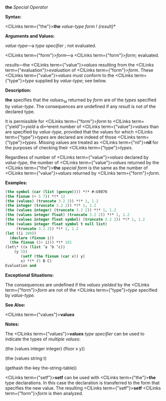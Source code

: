 **the** *Special Operator* 



**Syntax:** 



<ClLinks  term={"the"}><b>the</b></ClLinks> *value-type form ! \{result\}*\* 



**Arguments and Values:** 



*value-type*—a *type specifier* ; not evaluated. 



<ClLinks  term={"form"}><i>form</i></ClLinks>—a <ClLinks  term={"form"}><i>form</i></ClLinks>; evaluated. 



*results*—the <ClLinks  term={"value"}><i>values</i></ClLinks> resulting from the <ClLinks  term={"evaluation"}><i>evaluation</i></ClLinks> of <ClLinks  term={"form"}><i>form</i></ClLinks>. These <ClLinks  term={"value"}><i>values</i></ClLinks> must conform to the <ClLinks  term={"type"}><i>type</i></ClLinks> supplied by *value-type*; see below. 



**Description:** 



<b>the</b> specifies that the <i>values</i><sub>1<i>a</i></sub> returned by <i>form</i> are of the <i>types</i> specified by <i>value-type</i>. The consequences are undefined if any <i>result</i> is not of the declared type. 



It is permissible for <ClLinks  term={"form"}><i>form</i></ClLinks> to <ClLinks  term={"yield"}><i>yield</i></ClLinks> a di↵erent number of <ClLinks  term={"value"}><i>values</i></ClLinks> than are specified by *value-type*, provided that the values for which <ClLinks  term={"type"}><i>types</i></ClLinks> are declared are indeed of those <ClLinks  term={"type"}><i>types</i></ClLinks>. Missing values are treated as <ClLinks  term={"nil"}><b>nil</b></ClLinks> for the purposes of checking their <ClLinks  term={"type"}><i>types</i></ClLinks>. 



Regardless of number of <ClLinks  term={"value"}><i>values</i></ClLinks> declared by *value-type*, the number of <ClLinks  term={"value"}><i>values</i></ClLinks> returned by the <ClLinks  term={"the"}><b>the</b></ClLinks> *special form* is the same as the number of <ClLinks  term={"value"}><i>values</i></ClLinks> returned by <ClLinks  term={"form"}><i>form</i></ClLinks>. 



**Examples:**
```lisp
(the symbol (car (list (gensym)))) *!* #:G9876 
(the fixnum (+ 5 7)) *!* 12 
(the (values) (truncate 3.2 2)) *!* 1, 1.2 
(the integer (truncate 3.2 2)) *!* 1, 1.2 
(the (values integer) (truncate 3.2 2)) *!* 1, 1.2 
(the (values integer float) (truncate 3.2 2)) *!* 1, 1.2 
(the (values integer float symbol) (truncate 3.2 2)) *!* 1, 1.2 
(the (values integer float symbol t null list) 
     (truncate 3.2 2)) *!* 1, 1.2 
(let ((i 100)) 
  (declare (fixnum i)) 
  (the fixnum (1+ i))) *!* 101 
(let\* ((x (list ’a ’b ’c)) 
	(y 5)) 
       (setf (the fixnum (car x)) y) 
       x) *!* (5 B C) 
Evaluation and 

```
**Exceptional Situations:** 



The consequences are undefined if the *values yielded* by the <ClLinks  term={"form"}><i>form</i></ClLinks> are not of the <ClLinks  term={"type"}><i>type</i></ClLinks> specified by *value-type*. 



**See Also:** 



<ClLinks  term={"values"}><b>values</b></ClLinks> 



**Notes:** 



The <ClLinks  term={"values"}><b>values</b></ClLinks> *type specifier* can be used to indicate the types of *multiple values*: 



(the (values integer integer) (floor x y)) 



(the (values string t) 



(gethash the-key the-string-table)) 



<ClLinks  term={"setf"}><b>setf</b></ClLinks> can be used with <ClLinks  term={"the"}><b>the</b></ClLinks> type declarations. In this case the declaration is transferred to the form that specifies the new value. The resulting <ClLinks  term={"setf"}><b>setf</b></ClLinks> <ClLinks  term={"form"}><i>form</i></ClLinks> is then analyzed. 



